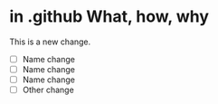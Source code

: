 # in .github What, how, why
This is a new change.


- [ ] Name change
- [ ] Name change
- [ ] Name change
- [ ] Other change
